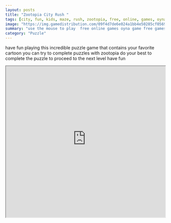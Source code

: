 ```yaml
---
layout: posts
title: "Zootopia City Rush "
tags: [city, fun, kids, maze, rush, zootopia, free, online, games, oyna, game, free, games, play, play, games]
image: "https://img.gamedistribution.com/09f4d7de6e024a1bb4e50285cf05690a.jpg"
summary: "use the mouse to play  free online games oyna game free games play play games"
category: "Puzzle"
---
```


have fun playing this incredible puzzle game that contains your favorite cartoon you can try to complete puzzles with zootopia do your best to complete the puzzle to proceed to the next level have fun

<iframe width="100%" height="480px;" src="https://flash.gamedistribution.com?game=09f4d7de6e024a1bb4e50285cf05690a"></iframe>